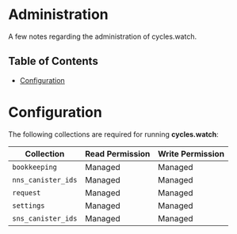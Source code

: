 # Administration

A few notes regarding the administration of cycles.watch.

## Table of Contents

- [Configuration](#configuration)

# Configuration

The following collections are required for running **cycles.watch**:

| Collection         | Read Permission | Write Permission |
| ------------------ | --------------- | ---------------- |
| `bookkeeping`      | Managed         | Managed          |
| `nns_canister_ids` | Managed         | Managed          |
| `request`          | Managed         | Managed          |
| `settings`         | Managed         | Managed          |
| `sns_canister_ids` | Managed         | Managed          |
